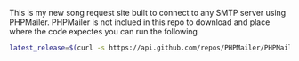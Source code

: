 This is my new song request site built to connect to any SMTP server using PHPMailer.
PHPMailer is not inclued in this repo to download and place where the code expectes you can run the following



```bash
latest_release=$(curl -s https://api.github.com/repos/PHPMailer/PHPMailer/releases/latest | jq -r .tag_name) && wget https://github.com/PHPMailer/PHPMailer/archive/refs/tags/${latest_release}.zip && unzip ${latest_release}.zip -d phpmailer/ && cp -R phpmailer/PHPMailer-*/* phpmailer/ && rm -R phpmailer/PHPMailer-* ${latest_release}.zip
```
